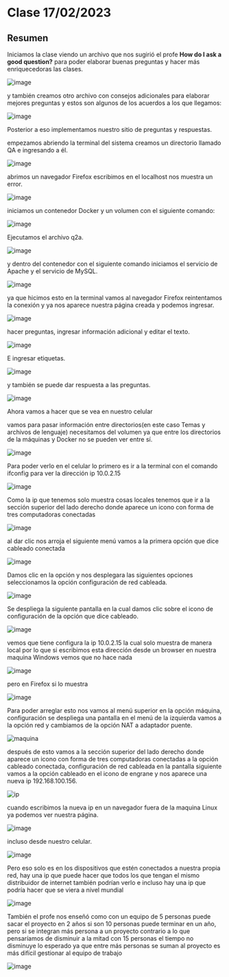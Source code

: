 # Clase 17/02/2023 #
 ## Resumen ##
 
Iniciamos la clase viendo un archivo que nos sugirió el profe  **How do I ask a good question?** para poder elaborar buenas preguntas y hacer más enriquecedoras las clases.
 
![image](https://user-images.githubusercontent.com/123017277/219879907-d65532b5-1651-4237-a67e-dbadbde12467.png)

y también creamos otro archivo con consejos adicionales para elaborar mejores preguntas y estos son algunos de los acuerdos a los que llegamos:

![image](https://user-images.githubusercontent.com/123017277/219881729-a4f9c1cf-816b-441e-83cb-bab498e823c6.png)

Posterior a eso implementamos nuestro sitio de preguntas y respuestas.

empezamos abriendo la terminal del sistema creamos un directorio llamado QA e ingresando a él.

![image](https://user-images.githubusercontent.com/123017277/219891392-b68236c9-f3f1-4b47-9aa2-c6ffe12612a2.png)

abrimos un navegador Firefox escribimos en el localhost nos muestra un error.

![image](https://user-images.githubusercontent.com/123017277/219898601-8cb8e791-8145-4470-be89-f517de3eb2ce.png)

iniciamos un contenedor Docker y un volumen con el siguiente comando:

![image](https://user-images.githubusercontent.com/123017277/219892358-55bdbb46-cd91-48fa-8060-d8a6169a5296.png)

Ejecutamos el archivo q2a.

![image](https://user-images.githubusercontent.com/123017277/219893768-945ca753-76f9-46b0-92f3-2214a52cd4ba.png)

y dentro del contenedor con el siguiente comando iniciamos el servicio de Apache y el servicio de MySQL.

![image](https://user-images.githubusercontent.com/123017277/219894164-8350b436-bd8e-473b-83a6-16a3f67259ba.png)

ya que hicimos esto en la terminal vamos al navegador Firefox reintentamos la conexión y ya nos aparece nuestra página creada y podemos ingresar.

![image](https://user-images.githubusercontent.com/123017277/219898805-ef03de2b-0c7e-477b-9804-bb34656f14f1.png)

hacer preguntas, ingresar información adicional y editar el texto.

![image](https://user-images.githubusercontent.com/123017277/219899345-fe615d59-4523-4d73-a462-720969848587.png)

E ingresar etiquetas.

![image](https://user-images.githubusercontent.com/123017277/219900416-1d7a8a47-a042-44ea-bf4c-3a0f6abe1b21.png)


y también se puede dar respuesta a las preguntas.

![image](https://user-images.githubusercontent.com/123017277/219900375-9ded0b6b-80ee-4c90-9758-cbe80a78a448.png)

Ahora vamos a hacer que se vea en nuestro celular 

vamos para pasar información entre directorios(en este caso Temas y archivos de lenguaje) necesitamos del volumen ya que entre los directorios de la máquinas y Docker no se pueden ver entre sí.

![image](https://user-images.githubusercontent.com/123017277/219999970-d529bd57-428a-4db6-a27d-9b5e66bb9f06.png)

Para poder verlo en el celular lo primero es ir a la terminal con el comando ifconfig para ver la dirección ip 10.0.2.15

![image](https://user-images.githubusercontent.com/123017277/220003072-04d0480f-045d-4631-b542-fdc472232e3a.png)

Como la ip que tenemos solo muestra cosas locales tenemos que ir a la sección superior del lado derecho donde aparece un icono con forma de tres computadoras conectadas

![image](https://user-images.githubusercontent.com/123017277/220003717-59b8a23e-914e-4934-bf28-3df0ed16fb02.png)

al dar clic nos arroja el siguiente menú vamos a la primera opción que dice cableado conectada

![image](https://user-images.githubusercontent.com/123017277/220003933-f54da32a-733b-4273-8e9c-dc763440e070.png)

Damos clic en la opción y nos desplegara las siguientes opciones seleccionamos la opción configuración de red cableada.

![image](https://user-images.githubusercontent.com/123017277/220004396-7a6e81af-13a1-4256-b424-7cef31518a16.png)

Se despliega la siguiente pantalla en la cual damos clic sobre el icono de configuración de la opción que dice cableado.

![image](https://user-images.githubusercontent.com/123017277/220004324-62c45e6e-ee28-4542-8897-0c63e7372074.png)

vemos que tiene configura la ip 10.0.2.15 la cual solo muestra de manera local por lo que si escribimos esta dirección desde un browser en nuestra maquina Windows vemos que no hace nada 

![image](https://user-images.githubusercontent.com/123017277/220005053-3e56b185-06b6-414d-b8c5-48f4d02b5717.png)

pero en Firefox si lo muestra

![image](https://user-images.githubusercontent.com/123017277/220005133-d1c9c246-73cc-46db-84ae-599dbe26f829.png)

Para poder arreglar esto nos vamos al menú superior en la opción máquina, configuración se despliega una pantalla en el menú de la izquierda vamos a la opción red y cambiamos de la opción NAT a adaptador puente.

![maquina](https://user-images.githubusercontent.com/123017277/220006087-fc3373f1-bc79-4ce0-9468-fbfa568864f0.gif)

después de esto vamos a la sección superior del lado derecho donde aparece un icono con forma de tres computadoras conectadas a la opción cableado conectada, configuración de red cableada en la pantalla siguiente vamos a la opción cableado en el icono de engrane y nos aparece una nueva ip 192.168.100.156.

![ip](https://user-images.githubusercontent.com/123017277/220006759-fc9274cb-ec32-4e69-bccd-681d3a1119e0.gif)

cuando escribimos la nueva ip en un navegador fuera de la maquina Linux ya podemos ver nuestra página.

![image](https://user-images.githubusercontent.com/123017277/220007053-1de875a3-c479-42e7-a028-9204ec1a1498.png)

incluso desde nuestro celular.

![image](https://user-images.githubusercontent.com/123017277/220008187-97de23ca-52f6-4a67-9382-9bd69702bfb0.png)

Pero eso solo es en los dispositivos que estén conectados a nuestra propia red, hay una ip que puede hacer que todos los que tengan el mismo distribuidor de internet también podrían verlo e incluso hay una ip que podría hacer que se viera a nivel mundial 

![image](https://user-images.githubusercontent.com/123017277/220012043-47e820b1-c1dc-401a-b95e-e93d08717f70.png)

También el profe nos enseñó como con un equipo de 5 personas puede sacar el proyecto en 2 años si son 10 personas puede terminar en un año, pero si se integran más persona a un proyecto contrario a lo que pensaríamos de disminuir a la mitad con 15 personas el tiempo no disminuye lo esperado ya que entre más personas se suman al proyecto es más difícil gestionar al equipo de trabajo

![image](https://user-images.githubusercontent.com/123017277/220044985-0ee373e9-d6b3-4dca-9462-4b78688739cc.png)



